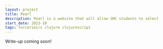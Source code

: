 ```yaml
---
layout: project
title: Pearl
description: Pearl is a website that will allow SMC students to select the right courses to fulfill UC and CSU major and lower division requirements.
start_date: 2023-10
tags: forcorsairs clojure clojurescript
---
```


Write-up coming soon!